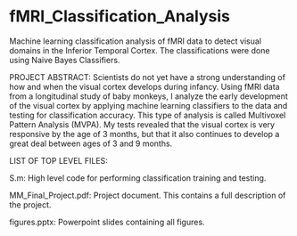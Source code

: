 # fMRI_Classification_Analysis
Machine learning classification analysis of fMRI data to detect visual domains in the Inferior Temporal Cortex.
The classifications were done using Naive Bayes Classifiers.


PROJECT ABSTRACT:
Scientists do not yet have a strong understanding of how and when the visual cortex develops
during infancy. Using fMRI data from a longitudinal study of baby monkeys, I analyze the early
development of the visual cortex by applying machine learning classifiers to the data and
testing for classification accuracy.  This type of analysis is called Multivoxel Pattern Analysis (MVPA).
My tests revealed that the visual cortex is very responsive by the age of 3 months, but that it also continues 
to develop a great deal between ages of 3 and 9 months.


LIST OF TOP LEVEL FILES:

S.m: High level code for performing classification training and testing.

MM_Final_Project.pdf: Project document.  This contains a full description of the project.

figures.pptx: Powerpoint slides containing all figures.
